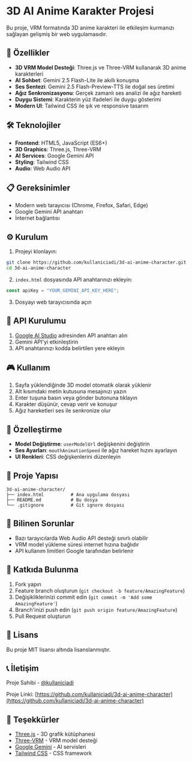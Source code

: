 # 3D AI Anime Karakter Projesi

Bu proje, VRM formatında 3D anime karakteri ile etkileşim kurmanızı sağlayan gelişmiş bir web uygulamasıdır.

## 🚀 Özellikler

- **3D VRM Model Desteği**: Three.js ve Three-VRM kullanarak 3D anime karakterleri
- **AI Sohbet**: Gemini 2.5 Flash-Lite ile akıllı konuşma
- **Ses Sentezi**: Gemini 2.5 Flash-Preview-TTS ile doğal ses üretimi
- **Ağız Senkronizasyonu**: Gerçek zamanlı ses analizi ile ağız hareketi
- **Duygu Sistemi**: Karakterin yüz ifadeleri ile duygu gösterimi
- **Modern UI**: Tailwind CSS ile şık ve responsive tasarım

## 🛠️ Teknolojiler

- **Frontend**: HTML5, JavaScript (ES6+)
- **3D Graphics**: Three.js, Three-VRM
- **AI Services**: Google Gemini API
- **Styling**: Tailwind CSS
- **Audio**: Web Audio API

## 📋 Gereksinimler

- Modern web tarayıcısı (Chrome, Firefox, Safari, Edge)
- Google Gemini API anahtarı
- İnternet bağlantısı

## ⚙️ Kurulum

1. Projeyi klonlayın:
```bash
git clone https://github.com/kullaniciadi/3d-ai-anime-character.git
cd 3d-ai-anime-character
```

2. `index.html` dosyasında API anahtarınızı ekleyin:
```javascript
const apiKey = "YOUR_GEMINI_API_KEY_HERE";
```

3. Dosyayı web tarayıcısında açın

## 🔧 API Kurulumu

1. [Google AI Studio](https://makersuite.google.com/app/apikey) adresinden API anahtarı alın
2. Gemini API'yi etkinleştirin
3. API anahtarınızı kodda belirtilen yere ekleyin

## 🎮 Kullanım

1. Sayfa yüklendiğinde 3D model otomatik olarak yüklenir
2. Alt kısımdaki metin kutusuna mesajınızı yazın
3. Enter tuşuna basın veya gönder butonuna tıklayın
4. Karakter düşünür, cevap verir ve konuşur
5. Ağız hareketleri ses ile senkronize olur

## 🎨 Özelleştirme

- **Model Değiştirme**: `userModelUrl` değişkenini değiştirin
- **Ses Ayarları**: `mouthAnimationSpeed` ile ağız hareket hızını ayarlayın
- **UI Renkleri**: CSS değişkenlerini düzenleyin

## 📁 Proje Yapısı

```
3d-ai-anime-character/
├── index.html          # Ana uygulama dosyası
├── README.md           # Bu dosya
└── .gitignore          # Git ignore dosyası
```

## 🐛 Bilinen Sorunlar

- Bazı tarayıcılarda Web Audio API desteği sınırlı olabilir
- VRM model yükleme süresi internet hızına bağlıdır
- API kullanım limitleri Google tarafından belirlenir

## 🤝 Katkıda Bulunma

1. Fork yapın
2. Feature branch oluşturun (`git checkout -b feature/AmazingFeature`)
3. Değişikliklerinizi commit edin (`git commit -m 'Add some AmazingFeature'`)
4. Branch'inizi push edin (`git push origin feature/AmazingFeature`)
5. Pull Request oluşturun

## 📄 Lisans

Bu proje MIT lisansı altında lisanslanmıştır.

## 📞 İletişim

Proje Sahibi - [@kullaniciadi](https://github.com/kullaniciadi)

Proje Linki: [https://github.com/kullaniciadi/3d-ai-anime-character](https://github.com/kullaniciadi/3d-ai-anime-character)

## 🙏 Teşekkürler

- [Three.js](https://threejs.org/) - 3D grafik kütüphanesi
- [Three-VRM](https://github.com/pixiv/three-vrm) - VRM model desteği
- [Google Gemini](https://ai.google.dev/) - AI servisleri
- [Tailwind CSS](https://tailwindcss.com/) - CSS framework

